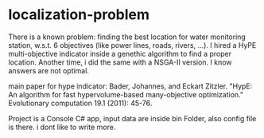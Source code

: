 # localization-problem
There is a known problem: finding the best location for water monitoring station, w.s.t. 6 objectives (like power lines, roads, rivers, ...). 
I hired a HyPE multi-objective indicator inside a genethic algorithm to find a proper location. Another time, i did the same with a NSGA-II version.
I know answers are not optimal.

main paper for hype indicator:
Bader, Johannes, and Eckart Zitzler. "HypE: An algorithm for fast hypervolume-based many-objective optimization." Evolutionary computation 19.1 (2011): 45-76.


Project is a Console C# app,
input data are inside bin Folder,
also config file is there. i dont like to write more.
